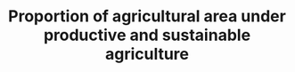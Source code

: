 ---
actual_indicator_available: null
actual_indicator_available_description: null
comments_and_limitations: null
data_non_statistical: true
date_metadata_updated: null
date_of_national_source_publication: null
disaggregation_categories: null
disaggregation_geography: null
goal_meta_link: http://unstats.un.org/sdgs/files/metadata-compilation/Metadata-Goal-2.pdf
goal_meta_link_page: 10
graph: null
graph_status_notes: unk
graph_title: Proportion of agricultural area under productive and sustainable agriculture
graph_type: null
graph_type_description: null
has_metadata: true
indicator: 2.4.1
indicator_definition: 'The denominator, agricultural area, is a well-known and established
  indicator that are collected by statistical bodies in countries and compiled internationally
  via a questionnaire by FAO. These data are available in FAO''s database FAOSTAT.
  The numerator captures the three dimensions of sustainable production: environmental,
  economic and social. The measurement instrument '' farm surveys '' will give countries
  the flexibility to identify issues related to sustainability that are most relevant
  to priorities/challenges within these three dimensions. Land under productive and
  sustainable agriculture will be those farms that satisfy indicators selected across
  all three dimension'
indicator_name: Proportion of agricultural area under productive and sustainable agriculture
indicator_variable: null
international_and_national_references: null
layout: indicator
method_of_computation: 'The indicator is defined by the following formula: Percent
  of land under productive and sustainable agriculture Area under productive and sustainable
  agriculture divided by Agricultural area Where Agricultural area = arable land +
  permanent crops + permanent meadows and pastures'
periodicity: null
permalink: /2-4-1/
published: false
rationale_interpretation: "There has been considerable discussion over the past thirty\
  \ years on how to define \"sustainable agriculture.\" Sustainability was often understood\
  \ mainly in its environmental dimension. Yet, it is well established that sustainability\
  \ needs to be considered in terms of its social, environmental and economic dimensions.\
  \ The indicator has been operationalized in order to capture its multidimensional\
  \ nature.\n The main points on which the indicator is based are as follows:\n \t\
  Maintain the natural resource base in order to ensure sufficient productivity for\
  \ the foreseeable future\n \tEnsure the generation of a level of income which is\
  \ sufficient to keep the livelihood of the entire family steadily above the poverty\
  \ line, and in accordance with the development objectives of the country.\n \tProvide\
  \ access to safety nets, ensure flexibility in front of market and natural shocks\
  \ and ensure clear ownership and tenure rights, with no discrimination on gender\
  \ basis.\n Challenges to sustainable agriculture vary within and across countries,\
  \ and by region and are affected by socio-economic and bio-physical conditions.\
  \ By defining sustainability across its three dimensions, countries can select those\
  \ metrics within their measurement instrument that best capture the priorities most\
  \ relevant to them.\n A set of possible metrics for each sustainability dimension\
  \ will be established in order to ensure relevance across the whole range of possible\
  \ socio-economic and bio-physical conditions. Farm surveys will be designed on the\
  \ basis of a limited set of these measurements, established at national level in\
  \ order to cover the most relevant aspects of these three dimensions of sustainability.\
  \ Each surveyed farm will be assessed against targets for each of these measurements,\
  \ decided at national level. Farms or areas that satisfy the targets in the three\
  \ dimensions would be considered as sustainable; otherwise no. Progress would be\
  \ measured against a benchmark, which would show trends over time."
reporting_status: notstarted
scheduled_update_by_SDG_team: null
scheduled_update_by_national_source: null
sdg_goal: 2
source_active_1: true
source_agency_staff_email_1: null
source_agency_staff_name_1: null
source_agency_survey_dataset_1: null
source_notes_1: null
source_title_1: null
source_url_1: null
target: By 2030, ensure sustainable food production systems and implement resilient
  agricultural practices that increase productivity and production, that help maintain
  ecosystems, that strengthen capacity for adaptation to climate change, extreme weather,
  drought, flooding and other disasters and that progressively improve land and soil
  quality.
target_id: '2.4'
time_period: null
title: Proportion of agricultural area under productive and sustainable agriculture
un_custodial_agency: FAO
un_designated_tier: '3'
unit_of_measure: null
variable_description: null
variable_notes: null
---